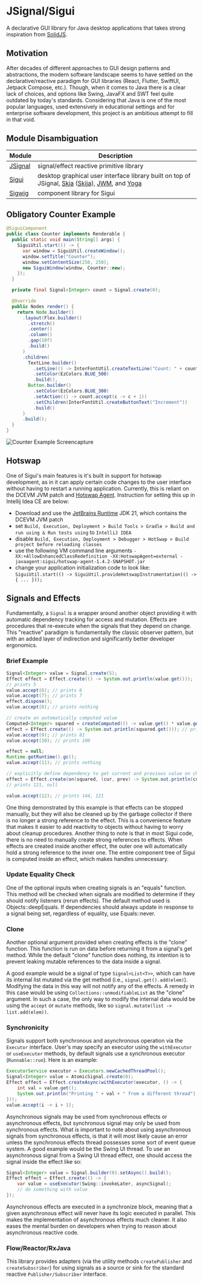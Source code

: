 # JSignal/Sigui

A declarative GUI library for Java desktop applications that takes strong inspiration
from [SolidJS](https://www.solidjs.com/).

## Motivation

After decades of different approaches to GUI design patterns and abstractions, the modern software landscape seems to
have settled on the declarative/reactive paradigm for GUI libraries (React, Flutter, SwiftUI, Jetpack Compose, etc.).
Though, when it comes to Java there is a clear lack of choices, and options like Swing, JavaFX and SWT feel quite
outdated by today's standards. Considering that Java is one of the most popular languages, used extensively in
educational settings and for enterprise software development, this project is an ambitious attempt to fill in that void.

## Module Disambiguation

| Module               | Description                                                                                                                                                                                                                |
|----------------------|----------------------------------------------------------------------------------------------------------------------------------------------------------------------------------------------------------------------------|
| [JSignal](./jsignal) | signal/effect reactive primitive library                                                                                                                                                                                   |
| [Sigui](./sigui)     | desktop graphical user interface library built on top of JSignal, [Skia](https://skia.org/) ([Skija](https://github.com/HumbleUI/Skija/)), [JWM](https://github.com/HumbleUI/JWM), and [Yoga](https://www.yogalayout.dev/) |
| [Sigwig](./sigwig)   | component library for Sigui                                                                                                                                                                                                |

## Obligatory Counter Example

```java
@SiguiComponent
public class Counter implements Renderable {
  public static void main(String[] args) {
    SiguiUtil.start(() -> {
      var window = SiguiUtil.createWindow();
      window.setTitle("Counter");
      window.setContentSize(250, 250);
      new SiguiWindow(window, Counter::new);
    });
  }

  private final Signal<Integer> count = Signal.create(0);

  @Override
  public Nodes render() {
    return Node.builder()
      .layout(Flex.builder()
        .stretch()
        .center()
        .column()
        .gap(10f)
        .build()
      )
      .children(
        TextLine.builder()
          .setLine(() -> InterFontUtil.createTextLine("Count: " + count.get(), 20f))
          .setColor(EzColors.BLUE_500)
          .build(),
        Button.builder()
          .setColor(EzColors.BLUE_300)
          .setAction(() -> count.accept(c -> c + 1))
          .setChildren(InterFontUtil.createButtonText("Increment"))
          .build()
      )
      .build();
  }
}
```

![Counter Example Screencapture](./resources/readme/counter.gif)

## Hotswap

One of Sigui's main features is it's built in support for hotswap development, as in it can apply certain code changes
to the user interface without having to restart a running application. Currently, this is reliant on the DCEVM JVM patch
and [Hotswap Agent](https://github.com/HotswapProjects/HotswapAgent). Instruction for setting this up in Intellij Idea
CE are below:

- Download and use the [JetBrains Runtime](https://github.com/JetBrains/JetBrainsRuntime) JDK 21, which contains the
  DCEVM JVM patch
- set `Build, Execution, Deployment > Build Tools > Gradle > Build and run using & Run tests using` to `IntelliJ IDEA`
- disable `Build, Execution, Deployment > Debugger > HotSwap > Build project before reloading classes`
- use the following VM command line
  arguments `-XX:+AllowEnhancedClassRedefinition -XX:HotswapAgent=external -javaagent:sigui/hotswap-agent-1.4.2-SNAPSHOT.jar`
- change your application initialization code to look
  like: `SiguiUtil.start(() -> SiguiUtil.provideHotswapInstrumentation(() -> { ... }));`

## Signals and Effects

Fundamentally, a `Signal` is a wrapper around another object providing it with automatic dependency tracking for access
and mutation. Effects are procedures that re-execute when the signals that they depend on change. This "reactive"
paradigm is fundamentally the classic observer pattern, but with an added layer of indirection and significantly better
developer ergonomics.

### Brief Example

```java
Signal<Integer> value = Signal.create(5);
Effect effect = Effect.create(() -> System.out.println(value.get()));
// prints 5
value.accept(6); // prints 6
value.accept(7); // prints 7
effect.dispose();
value.accept(8); // prints nothing

// create an automatically computed value
Computed<Integer> squared = createComputed(() -> value.get() * value.get());
effect = Effect.create(() -> System.out.println(squared.get())); // prints 64
value.accept(9); // prints 81
value.accept(10); // prints 100

effect = null;
Runtime.getRuntime().gc();
value.accept(11); // prints nothing

// explicitly define dependency to get current and previous value on change
effect = Effect.create(on(squared, (cur, prev) -> System.out.println(cur + ", " + prev)));
// prints 121, null

value.accept(12); // prints 144, 121
```

One thing demonstrated by this example is that effects can be stopped manually, but they will also be cleaned up by the
garbage collector if there is no longer a strong reference to the effect. This is a convenience feature that makes it
easier to add reactivity to objects without having to worry about cleanup procedures. Another thing to note is that in
most Sigui code, there is no need to manually create strong references to effects. When effects are created inside
another effect, the outer one will automatically hold a strong reference to the inner one. The entire component tree of
Sigui is computed inside an effect, which makes handles unnecessary.

### Update Equality Check

One of the optional inputs when creating signals is an "equals" function. This method will be checked when signals are
modified to determine if they should notify listeners (rerun effects). The default method used is Objects::deepEquals.
If dependencies should always update in response to a signal being set, regardless of equality, use Equals::never.

### Clone

Another optional argument provided when creating effects is the "clone" function. This function is run on data before
returning it from a signal's get method. While the default "clone" function does nothing, its intention is to prevent
leaking mutable references to the data inside a signal.

A good example would be a signal of type `Signal<List<T>>`, which can have its internal list mutated via the get
method (i.e., `signal.get().add(elem)`). Modifying the data in this way will not notify any of the effects. A remedy in
this case would be using `Collections::unmodifiableList` as the "clone" argument. In such a case, the only way to modify
the internal data would be using the `accept` or `mutate` methods, like so `signal.mutate(list -> list.add(elem))`.

### Synchronicity

Signals support both synchronous and asynchronous operation via the `Executor` interface. User's may specify an executor
using the `withExecutor` or `useExecuter` methods, by default signals use a synchronous executor (`Runnable::run`). Here
is an example:

```java
ExecutorService executor = Executors.newCachedThreadPool();
Signal<Integer> value = AtomicSignal.create(0);
Effect effect = Effect.createAsync(withExecutor(executor, () -> {
    int val = value.get();
    System.out.println("Printing " + val + " from a different thread");
}));
value.accept(i -> i + 1);
```

Asynchronous signals may be used from synchronous effects or asynchronous effects, but synchronous signal may only be
used from synchronous effects. What is important to note about using asynchronous signals from synchronous effects, is
that it will most likely cause an error unless the synchronous effects thread possesses some sort of event queue system.
A good example would be the Swing UI thread. To use an asynchronous signal from a Swing UI thread effect, one should
access the signal inside the effect like so:

```java
Signal<Integer> value = Signal.builder(0).setAsync().build();
Effect effect = Effect.create(() -> {
    var value = useExecutor(Swing::invokeLater, asyncSignal);
    // do something with value
});
```

Asynchronous effects are executed in a synchronize block, meaning that a given asynchronous effect will never have its
logic executed in parallel. This makes the implementation of asynchronous effects much cleaner. It also eases the mental
burden on developers when trying to reason about asynchronous reactive code.

### Flow/Reactor/RxJava

This library provides adapters (via the utility methods `createPublisher` and `createSubscriber`) for using signals as a
source or sink for the standard reactive `Publisher/Subscriber` interface.
